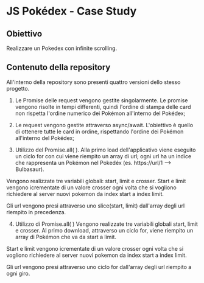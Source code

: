 # JS Pokédex - Case Study

## Obiettivo

Realizzare un Pokedex con infinite scrolling.

## Contenuto della repository

All'interno della repository sono presenti quattro versioni dello stesso progetto.

1. Le Promise delle request vengono gestite singolarmente. Le promise vengono risolte in tempi differenti, quindi l'ordine di stampa delle card non rispetta l'ordine numerico dei Pokémon all'interno del Pokédex;

2. Le request vengono gestite attraverso async/await. L'obiettivo è quello di ottenere tutte le card in ordine, rispettando l'ordine dei Pokémon all'interno del Pokédex;

3. Utilizzo del Promise.all( ).
   Alla primo load dell'applicativo viene eseguito un ciclo for con cui viene riempito un array di url; ogni url ha un indice che rappresenta un Pokémon nel Pokedéx (es. https://url/1 --> Bulbasaur).

Vengono realizzate tre variabili globali: start, limit e crosser.
Start e limit vengono icrementate di un valore crosser ogni volta che si vogliono richiedere al server nuovi pokemon da index start a index limit.

Gli url vengono presi attraverso uno slice(start, limit) dall'array degli url riempito in precedenza.

4. Utilizzo di Promise.all( )
   Vengono realizzate tre variabili globali start, limit e crosser.
   Al primo download, attraverso un ciclo for, viene riempito un array di Pokémon che va da start a limit.

Start e limit vengono icrementate di un valore crosser ogni volta che si vogliono richiedere al server nuovi pokemon da index start a index limit.

Gli url vengono presi attraverso uno ciclo for dall'array degli url riempito a ogni giro.
